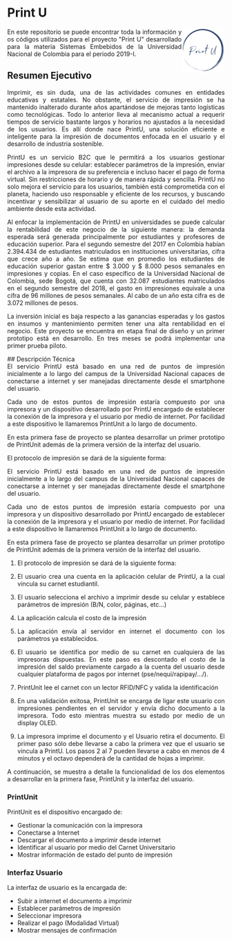 <!DOCTYPE html>

# Print U

<img align="right" width="100" heigth="100" src="PrintU.png">
<div align= "justify">
En este repositorio se puede encontrar toda la información y os códigos utilizados para el proyecto "Print U" desarrollado para la materia Sistemas Embebidos de la Universidad Nacional de Colombia para el periodo 2019-I.
</div>

## Resumen Ejecutivo

<div align= "justify">
Imprimir, es sin duda, una de las actividades comunes en entidades educativas y estatales. No obstante, el servicio de impresión se ha mantenido inalterado durante años apartándose de mejoras tanto logísticas como tecnológicas. Todo lo anterior lleva al mecanismo actual a requerir tiempos de servicio bastante largos y horarios no ajustados a la necesidad de los usuarios. Es allí donde nace PrintU, una solución eficiente e inteligente para la impresión de documentos enfocada en el usuario y el desarrollo de industria sostenible. 

PrintU es un servicio B2C que le permitirá a los usuarios gestionar impresiones desde su celular: establecer parámetros de la impresión, enviar el archivo a la impresora de su preferencia e incluso hacer el pago de forma virtual. Sin restricciones de horario y de manera rápida y sencilla. PrintU no solo mejora el servicio para los usuarios, también está comprometida con el planeta, haciendo uso responsable y eficiente de los recursos, y buscando incentivar y sensibilizar al usuario de su aporte en el cuidado del medio ambiente desde esta actividad.

Al enfocar la implementación de PrintU en universidades se puede calcular la rentabilidad de este negocio de la siguiente manera: la demanda esperada será generada principalmente por estudiantes y profesores de educación superior. Para el segundo semestre del 2017 en Colombia habían 2.394.434 de estudiantes matriculados en instituciones universitarias, cifra que crece año a año. Se estima que en promedio los estudiantes de educación superior gastan entre $ 3.000 y $ 8.000 pesos semanales en impresiones y copias. En el caso específico de la Universidad Nacional de Colombia, sede Bogotá, que cuenta con 32.087 estudiantes matriculados en el segundo semestre del 2018, el gasto en impresiones equivale a una cifra de 96 millones de pesos semanales. Al cabo de un año esta cifra es de 3.072 millones de pesos.

La inversión inicial es baja respecto a las ganancias esperadas y los gastos en insumos y mantenimiento permiten tener una alta rentabilidad en el negocio. Este proyecto se encuentra en etapa final de diseño y un primer prototipo está en desarrollo. En tres meses se podrá implementar una primer prueba piloto.
</div>
## Descripción Técnica
<div align= "justify">
El servicio PrintU está basado en una red de puntos de impresión  inicialmente a lo largo del campus de la Universidad Nacional capaces de conectarse a internet y ser manejadas directamente desde el smartphone del usuario.

Cada uno de estos puntos de impresión estaría compuesto por una impresora y un dispositivo desarrollado por PrintU encargado de establecer la conexión de la impresora y el usuario por medio de internet. Por facilidad a este dispositivo le llamaremos PrintUnit a lo largo de documento.

En esta primera fase de proyecto se plantea desarrollar un primer prototipo de PrintUnit además de la primera versión de la interfaz del usuario.

El protocolo de impresión se dará de la siguiente forma:

El servicio PrintU está basado en una red de puntos de impresión  inicialmente a lo largo del campus de la Universidad Nacional capaces de conectarse a internet y ser manejadas directamente desde el smartphone del usuario.

Cada uno de estos puntos de impresión estaría compuesto por una impresora y un dispositivo desarrollado por PrintU encargado de establecer la conexión de la impresora y el usuario por medio de internet. Por facilidad a este dispositivo le llamaremos PrintUnit a lo largo de documento.

En esta primera fase de proyecto se plantea desarrollar un primer prototipo de PrintUnit además de la primera versión de la interfaz del usuario.

  1. El protocolo de impresión se dará de la siguiente forma:

  2. El usuario crea una cuenta en la aplicación celular de PrintU, a la cual vincula su carnet estudiantil.
  3. El usuario selecciona el archivo a imprimir desde su celular y establece parámetros de impresión (B/N, color, páginas, etc...)
  4. La aplicación calcula el costo de la impresión
  5. La aplicación envía al servidor en internet el documento con los parámetros ya establecidos.
  6. El usuario se identifica por medio de su carnet en cualquiera de las impresoras dispuestas. En este paso es descontado el costo de la impresión del saldo previamente cargado a la cuenta del usuario desde cualquier plataforma de pagos por internet (pse/nequi/rapipay/.../).
  7. PrintUnit lee el carnet con un lector RFID/NFC y valida la identificación
  8. En una validación exitosa, PrintUnit se encarga de ligar este usuario con impresiones pendientes en el servidor y envía dicho documento a la impresora. Todo esto mientras muestra su estado por medio de un display OLED.    
  9. La impresora imprime el documento y el Usuario retira el documento.
El primer paso sólo debe llevarse a cabo la primera vez que el usuario se vincula a PrintU. Los pasos 2 al 7 pueden llevarse a cabo en menos de 4 minutos y el octavo dependerá de la cantidad de hojas a imprimir.

A continuación, se muestra a detalle la funcionalidad de los dos elementos a desarrollar en la primera fase, PrintUnit y la interfaz del usuario.
</div>

### PrintUnit

PrintUnit es el dispositivo encargado de:

  - Gestionar la comunicación con la impresora
  - Conectarse a Internet
  - Descargar el documento a imprimir desde internet
  - Identificar al usuario por medio del Carnet Universitario
  - Mostrar información de estado del punto de impresión
### Interfaz Usuario

La interfaz de usuario es la encargada de:

  - Subir a internet el documento a imprimir
  - Establecer parámetros de impresión
  - Seleccionar impresora
  - Realizar el pago (Modalidad Virtual)
  - Mostrar mensajes de confirmación

